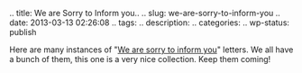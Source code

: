 .. title: We are Sorry to Inform you..
.. slug: we-are-sorry-to-inform-you
.. date: 2013-03-13 02:26:08
.. tags: 
.. description: 
.. categories: 
.. wp-status: publish

<html><body><p>Here are many instances of "<a href="http://www.fang.ece.ufl.edu/reject.html" title="We are Sorry to inform you">We are sorry to inform you</a>" letters. We all have a bunch of them, this one is a very nice collection. Keep them coming!</p></body></html>
